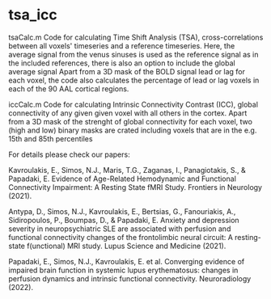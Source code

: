 # tsa_icc

tsaCalc.m
Code for calculating Time Shift Analysis (TSA), cross-correlations between all voxels' timeseries and a reference timeseries.
Here, the average signal from the venus sinuses is used as the reference signal as in the included references, there is also an option to include the global average signal
Apart from a 3D mask of the BOLD signal lead or lag for each voxel, the code also calculates the percentage of lead or lag voxels in each of the 90 AAL cortical regions. 

iccCalc.m
Code for calculating Intrinsic Connectivity Contrast (ICC), global connectivity of any given given voxel with all others in the cortex. 
Apart from a 3D mask of the strenght of global connectivity for each voxel, two (high and low) binary masks are crated including voxels that are in the e.g. 15th and 85th percentiles

For details please check our papers: 

Kavroulakis, E., Simos, N.J., Maris, T.G., Zaganas, I., Panagiotakis, S., & Papadaki, E.
Evidence of Age-Related Hemodynamic and Functional Connectivity Impairment: A Resting State fMRI Study.
Frontiers in Neurology (2021).

Antypa, D., Simos, N.J., Kavroulakis, E., Bertsias, G., Fanouriakis, A., Sidiropoulos, P., Boumpas, D., & Papadaki, E. 
Anxiety and depression severity in neuropsychiatric SLE are associated with perfusion and functional connectivity changes of the frontolimbic neural circuit: A resting-state f(unctional) MRI study. 
Lupus Science and Medicine (2021).

Papadaki, E., Simos, N.J., Kavroulakis, E. et al.
Converging evidence of impaired brain function in systemic lupus erythematosus: changes in perfusion dynamics and intrinsic functional connectivity.
Neuroradiology (2022).

